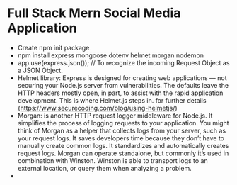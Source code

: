 # Full Stack Mern Social Media Application

- Create npm init package
- npm install express mongoose dotenv helmet morgan nodemon
- app.use(express.json()); // To recognize the incoming Request Object as a JSON Object.
- Helmet library: Express is designed for creating web applications — not securing your Node.js server from vulnerabilities. The defaults leave the HTTP headers mostly open, in part, to assist with the rapid application development. This is where Helmet.js steps in. for further details (https://www.securecoding.com/blog/using-helmetjs/)
- Morgan: is another HTTP request logger middleware for Node.js. It simplifies the process of logging requests to your application. You might think of Morgan as a helper that collects logs from your server, such as your request logs. It saves developers time because they don’t have to manually create common logs. It standardizes and automatically creates request logs. Morgan can operate standalone, but commonly it’s used in combination with Winston. Winston is able to transport logs to an external location, or query them when analyzing a problem.
- 